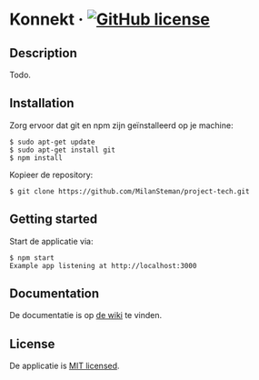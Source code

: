 # Konnekt &middot; [![GitHub license](https://img.shields.io/badge/license-MIT-blue.svg)](./LICENSE)
## Description
Todo.

## Installation
Zorg ervoor dat git en npm zijn geïnstalleerd op je machine:
```
$ sudo apt-get update
$ sudo apt-get install git
$ npm install
```

Kopieer de repository:
```
$ git clone https://github.com/MilanSteman/project-tech.git
```

## Getting started
Start de applicatie via:
```
$ npm start
Example app listening at http://localhost:3000
```

## Documentation
De documentatie is op [de wiki](https://github.com/MilanSteman/project-tech/wiki) te vinden.

## License
De applicatie is [MIT licensed](./LICENSE).
